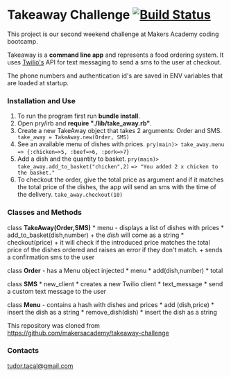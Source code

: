 Takeaway Challenge [![Build Status](https://travis-ci.org/TudorTacal/takeaway-challenge.svg?branch=master)](https://travis-ci.org/TudorTacal/takeaway-challenge)
==================
This project is our second weekend challenge at Makers Academy coding bootcamp.

Takeaway is a **command line app** and represents a food ordering system. It uses [Twilio's](https://www.twilio.com) API for text messaging to send a sms to the user at checkout.

The phone numbers and authentication id's are saved in ENV variables that are loaded at startup.

### Installation and Use

1. To run the program first run **bundle install**.
2. Open pry/irb and **require "./lib/take_away.rb"**.
3. Create a new TakeAway object that takes 2 arguments: Order and SMS.
``` take_away = TakeAway.new(Order, SMS)```
4. See an available menu of dishes with prices.
```pry(main)> take_away.menu```
```=> {:chicken=>5, :beef=>6, :pork=>7}```
5. Add a dish and the quantity to basket.
```pry(main)> take_away.add_to_basket("chicken",2)```
```=> "You added 2 x chicken to the basket."```
6. To checkout the order, give the total price as argument and if it matches the total price of the dishes, the app will send an sms with the time of the delivery.
```take_away.checkout(10)```

### Classes and Methods
 class **TakeAway(Order,SMS)**
    * menu - displays a list of dishes with prices
    * add_to_basket(dish,number)
        + the *dish* will come as a string
    * checkout(price)
        + it will check if the introduced price matches the total price of the dishes ordered and raises an error if they don't match.
        + sends a confirmation sms to the user

  class **Order** - has a Menu object injected
    * menu
    * add(dish,number)
    * total

  class **SMS**
    * new_client
        * creates a new Twilio client
    * text_message
        * send a custom text message to the user

  class **Menu** - contains a hash with dishes and prices
    * add (dish,price)
        * insert the dish as a string
    * remove_dish(dish)
        * insert the dish as a string

This repository was cloned from https://github.com/makersacademy/takeaway-challenge

### Contacts
tudor.tacal@gmail.com

